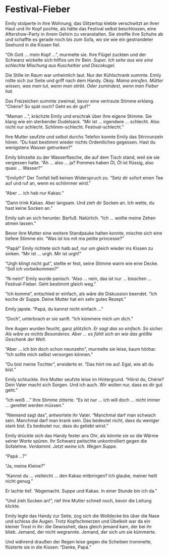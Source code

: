 # Festival-Fieber

Emily stolperte in ihre Wohnung, das Glitzertop klebte verschwitzt an ihrer Haut und ihr Kopf pochte, als hätte das Festival selbst beschlossen, eine Aftershow-Party in ihrem Gehirn zu veranstalten. Sie streifte ihre Schuhe ab und schaffte es gerade noch bis zum Sofa, wo sie wie ein gestrandeter Seehund in die Kissen fiel.

“Oh Gott … mein Kopf …”, murmelte sie. Ihre Flügel zuckten und der Schwanz wickelte sich hilflos um ihr Bein. *Super. Ich sehe aus wie eine schlechte Mischung aus Kuscheltier und Discokugel.*

Die Stille im Raum war unheimlich laut. Nur der Kühlschrank summte. Emily rollte sich zur Seite und griff nach dem Handy. *Okay. Mama anrufen. Mütter wissen, was man tut, wenn man stirbt. Oder zumindest, wenn man Fieber hat.*

Das Freizeichen summte zweimal, bevor eine vertraute Stimme erklang. “Chérie? So spät noch? Geht es dir gut?”

“Maman …”, krächzte Emily und erschrak über ihre eigene Stimme. Sie klang wie ein sterbender Dudelsack. “Mir ist … irgendwie … schlecht. Also nicht nur schlecht. Schlimm-schlecht. Festival-schlecht.”

Ihre Mutter seufzte und selbst durchs Telefon konnte Emily das Stirnrunzeln hören. “Du hast bestimmt wieder nichts Ordentliches gegessen. Hast du wenigstens Wasser getrunken?”

Emily blinzelte zu der Wasserflasche, die auf dem Tisch stand, weil sie sie vergessen hatte. “Äh … also … ja? Pommes haben Öl, Öl ist flüssig, also quasi … Wasser?”

“Emilyth!” Der Tonfall ließ keinen Widerspruch zu. “Setz dir sofort einen Tee auf und ruf an, wenn es schlimmer wird.”

“Aber … ich hab nur Kakao.”

“Dann trink Kakao. Aber langsam. Und zieh dir Socken an. Ich wette, du hast keine Socken an.”

Emily sah an sich herunter. Barfuß. Natürlich. “Ich … wollte meine Zehen atmen lassen.”

Bevor ihre Mutter eine weitere Standpauke halten konnte, mischte sich eine tiefere Stimme ein. “Was ist los mit ma petite princesse?”

“Papá!” Emily richtete sich halb auf, nur um gleich wieder ins Kissen zu sinken. “Mir ist … urgh. Mir ist urgh!”

“Urgh klingt nicht gut”, stellte er fest, seine Stimme warm wie eine Decke. “Soll ich vorbeikommen?”

“N-nein!” Emily wurde panisch. “Also … nein, das ist nur … bisschen … Festival-Fieber. Geht bestimmt gleich weg.”

“Ich komme”, entschied er einfach, als wäre die Diskussion beendet. “Ich koche dir Suppe. Deine Mutter hat ein sehr gutes Rezept.”

Emily japste. “Papá, du kannst nicht einfach …”

“Doch”, unterbrach er sie sanft. “Ich kümmere mich um dich.”

Ihre Augen wurden feucht, ganz plötzlich. *Er sagt das so einfach. So sicher. Als wäre es nichts Besonderes. Aber … es fühlt sich an wie das größte Geschenk der Welt.*

“Aber … ich bin doch schon neunzehn”, murmelte sie leise, kaum hörbar. “Ich sollte mich selbst versorgen können.”

“Du bist meine Tochter”, erwiderte er. “Das hört nie auf. Egal, wie alt du bist.”

Emily schluckte. Ihre Mutter seufzte leise im Hintergrund. “Hörst du, Chérie? Dein Vater macht sich Sorgen. Und ich auch. Wir wollen nur, dass es dir gut geht.”

“Ich weiß …” Ihre Stimme zitterte. “Es ist nur … ich will doch … nicht immer … gerettet werden müssen.”

“Niemand sagt das”, antwortete ihr Vater. “Manchmal darf man schwach sein. Manchmal darf man krank sein. Das bedeutet nicht, dass du weniger stark bist. Es bedeutet nur, dass du geliebt wirst.”

Emily drückte sich das Handy fester ans Ohr, als könnte sie so die Wärme seiner Worte spüren. Ihr Schwanz peitschte unkontrolliert gegen die Sofalehne. *Verdammt. Jetzt weine ich. Wegen Suppe.*

“Papá …?”

“Ja, meine Kleine?”

“Kannst du … vielleicht … den Kakao mitbringen? Ich glaube, meiner heilt nicht genug.”

Er lachte tief. “Abgemacht. Suppe und Kakao. In einer Stunde bin ich da.”

“Und zieh Socken an!”, rief ihre Mutter schnell noch, bevor die Leitung klickte.

Emily legte das Handy zur Seite, zog sich die Wolldecke bis über die Nase und schloss die Augen. Trotz Kopfschmerzen und Übelkeit war da ein kleiner Trost in ihr: die Gewissheit, dass gleich jemand kam, der bei ihr blieb. Jemand, der nicht wegrannte. Jemand, der sich um sie kümmerte.

Und während draußen der Regen leise gegen die Scheiben trommelte, flüsterte sie in die Kissen: “Danke, Papá.”